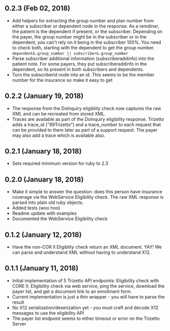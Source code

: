 ## 0.2.3 (Feb 02, 2018) ##

* Add helpers for extracting the group number and plan number from either a
  subscriber or dependent node in the response.  As a remdiner, the patient is
  the dependent if present, or the subscriber.  Depending on the payer, the
  group number might be in the subscriber or in the dependent, you can't rely
  on it being in the subscriber 100%.  You need to check both, starting with the
  dependent to get the group number. `dependent&.group_number || subscriber&.group_number`
* Parse subscriber additional information (subscriberaddinfo) into the patient
  note.  For some payers, they put subscriberaddinfo in the dependent, so its
  present in both subscribers and dependents.
* Turn the subscriberid node into an id.  This seems to be the member number for
  the insurance so make it easy to get

## 0.2.2 (January 19, 2018) ##

* The response from the DoInquiry eligiblity check now captures the raw XML and
  can be recreated from stored XML.
* Traces are available as part of the DoInquiry eligibility response.  Trizetto
  adds a trace_id ("99Trizetto") and a trace_number to each request that can be
  provided to them later as part of a support request.  The payer may also add
  a trace which is available also.

## 0.2.1 (January 18, 2018) ##

* Sets required minimum version for ruby to 2.3

## 0.2.0 (January 18, 2018) ##

* Make it simple to answer the question: does this person have insurance
  coverage via the WebService Eligibility check.  The raw XML response is parsed
  into plain old ruby objects.
* Added tests (woo hoo)
* Readme update with examples
* Documented the WebService Eligibility check

## 0.1.2 (January 12, 2018) ##

* Have the non-COR II Eligiblity check return an XML document.  YAY! We can
  parse and understand XML without having to understand X12.

## 0.1.1 (January 11, 2018) ##

* Initial implementation of 5 Trizetto API endpoints: Eligibility check with
  CORE II, Eligibility check via web service, ping the service, download the
  payer list, and get a document link to an enrollment form.
* Current implementation is just a thin wrapper - you will have to parse the result
* No X12 serialization/deserization yet - you must craft and decode X12 messages
  to use the eligibility API
* The payer list endpoint seems to either timeout or error on the Trizetto Server

